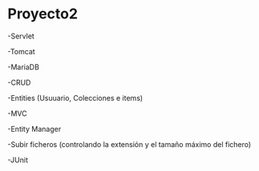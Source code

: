 # Proyecto2

-Servlet

-Tomcat

-MariaDB

-CRUD

-Entities
(Usuuario, Colecciones e items)

-MVC

-Entity Manager

-Subir ficheros 
(controlando la extensión y el tamaño máximo del fichero)

-JUnit
